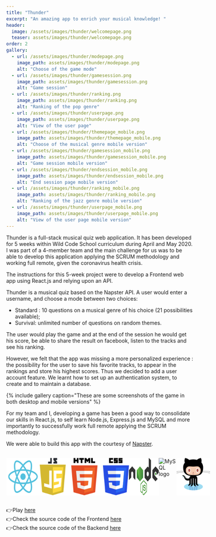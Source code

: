 ```yaml
---
title: "Thunder"
excerpt: "An amazing app to enrich your musical knowledge! "
header:
  image: /assets/images/thunder/welcomepage.png
  teaser: assets/images/thunder/welcomepage.png
order: 2
gallery:
  - url: /assets/images/thunder/modepage.png
    image_path: assets/images/thunder/modepage.png
    alt: "Choose of the game mode"
  - url: /assets/images/thunder/gamesession.png
    image_path: assets/images/thunder/gamesession.png
    alt: "Game session"
  - url: /assets/images/thunder/ranking.png
    image_path: assets/images/thunder/ranking.png
    alt: "Ranking of the pop genre"
  - url: /assets/images/thunder/userpage.png
    image_path: assets/images/thunder/userpage.png
    alt: "View of the user page"
  - url: /assets/images/thunder/themepage_mobile.png
    image_path: assets/images/thunder/themepage_mobile.png
    alt: "Choose of the musical genre mobile version"
  - url: /assets/images/thunder/gamesession_mobile.png
    image_path: assets/images/thunder/gamesession_mobile.png
    alt: "Game session mobile version"
  - url: /assets/images/thunder/endsession_mobile.png
    image_path: assets/images/thunder/endsession_mobile.png
    alt: "End session page mobile version"
  - url: /assets/images/thunder/ranking_mobile.png
    image_path: assets/images/thunder/ranking_mobile.png
    alt: "Ranking of the jazz genre mobile version"
  - url: /assets/images/thunder/userpage_mobile.png
    image_path: assets/images/thunder/userpage_mobile.png
    alt: "View of the user page mobile version"
---
```


Thunder is a full-stack musical quiz web application. It has been developed for 5 weeks within Wild Code School curriculum during April and May 2020. I was part of a 4-member team and the main challenge for us was to be able to develop this application applying the SCRUM methodology and working full remote, given the coronavirus health crisis. 

The instructions for this 5-week project were to develop a Frontend web app using React.js and relying upon an API. 

Thunder is a musical quiz based on the Napster API. A user would enter a username, and choose a mode between two choices:

* Standard : 10 questions on a musical genre of his choice (21 possibilities available);
* Survival: unlimited number of questions on random themes.

The user would play the game and at the end of the session he would get his score, be able to share the result on facebook, listen to the tracks and see his ranking. 

However, we felt that the app was missing a more personalized experience : the possibility for the user to save his favorite tracks, to appear in the rankings and store his highest scores. Thus we decided to add a user account feature. We learnt how to set up an authentication system, to create and to maintain a database.

{% include gallery caption="These are some screenshots of the game in both desktop and mobile versions" %}

For my team and I, developing a game has been a good way to consolidate our skills in React.js, to self learn Node.js, Express.js and MySQL and more importantly to successfully work full remote applying the SCRUM methodology. 

We were able to build this app with the courtesy of [Napster](https://developer.napster.com/developer).

<div style="display:flex; justify-content:space-around; margin:30px 0;">
<img src="/assets/logo/Reactjs_Logo.svg"  alt="ReactJS logo" style="width: 90px; height: auto; grid-column: 2"/>
<img src="/assets/logo/JS_Logo.svg"  alt="JavaScript logo" style="width: 70px; height: auto;"/>
<img src="/assets/logo/HTML5_Logo.svg"  alt="HTML5 logo" style="width: 100px; height: auto;"/>
<img src="/assets/logo/CSS3_Logo.svg"  alt="CSS3 logo" style="width: 70px; height: auto;"/>
<img src="/assets/logo/Nodejs_Logo.svg"  alt="NodeJS logo" style="width: 80px; height: auto;"/>
<img src="https://img.icons8.com/ios-filled/90/000000/mysql-logo.png" alt="MySQL logo" style="grid-column: 3"/>
<img src="/assets/logo/Github_Logo.svg"  alt="GitHub logo" style="width: 90px; height: auto; grid-column: 4"/>
</div>

👉Play [here](https://wild-thunder.netlify.app/)<br/>
👉Check the source code of the Frontend [here](https://github.com/clrko/wild-thunder/)<br/>
👉Check the source code of the Backend [here](https://github.com/clrko/Back_BindTest)